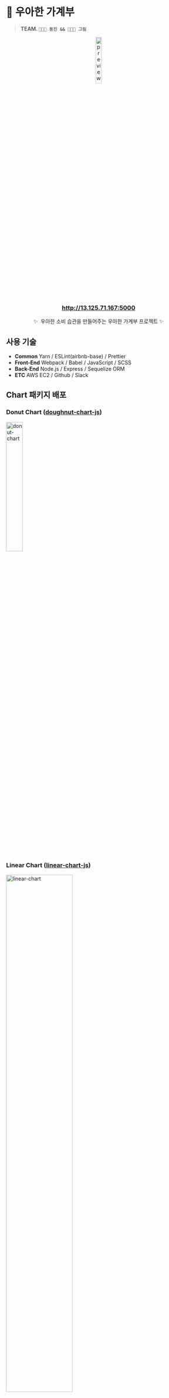 # 💸 우아한 가계부

> **TEAM. `🧑🏻‍💻 동진 && 👩🏻‍💻 그림`**

<p align="center">
<img src="https://user-images.githubusercontent.com/22045163/127591247-b1285eea-8499-40f8-902a-04daf0ed1739.png" alt="preview" width="18%" />
<p>
    
<h3 align="center">
  <a href="http://13.125.71.167:5000">http://13.125.71.167:5000</a>
</h3>

<p align="center">✨&nbsp; 우아한 소비 습관을 만들어주는 우아한 가계부 프로젝트 ✨</p>

## 사용 기술

- **Common** Yarn / ESLint(airbnb-base) / Prettier
- **Front-End** Webpack / Babel / JavaScript / SCSS
- **Back-End** Node.js / Express / Sequelize ORM
- **ETC** AWS EC2 / Github / Slack

## Chart 패키지 배포

### Donut Chart ([doughnut-chart-js](https://www.npmjs.com/package/doughnut-chart-js))

<img src="https://user-images.githubusercontent.com/22045163/127589185-a683f09f-f61d-48b6-960a-5d9ba81ef264.gif" alt="donut-chart" width="30%" />

### Linear Chart ([linear-chart-js](https://www.npmjs.com/package/linear-chart-js))
    
<img src="https://user-images.githubusercontent.com/22045163/127590785-6e2b9bc6-a76e-4d8c-a708-58f23f24cbf8.gif" alt="linear-chart" width="60%" />

## 프로젝트 구조

### Client

```bash
client
├── config              # 웹팩 설정
├── public              # 정적 파일(index.html/favicon/...)
└── src
    |   index.js        # App entry point
    ├── assets          # 필요한 리소스들
    ├── lib             # 핵심 요소들(Component/Router/Observable...)
    ├── store           # Model
    ├── styles          # 공통 스타일
    ├── utils           # 범용 함수들
    └── views           # View
        ├── components
        ├── pages
        └── index.js
```

### Server

```bash
server/src
│   app.js              # App entry point
├── config              # 환경변수 및 설정
├── loaders             # 시작 프로세스 모듈화 (express, sequelize, logger)
├── models              # 데이터베이스 핸들링 (sequelize)
├── services            # 비즈니스 로직
└── api
    ├── routes          # routes & controllers
    ├── middlewares     # middlewares
    └── index.js
```

### 데이터베이스 스키마

![](https://i.imgur.com/Lg7h8Nb.png)

## 설치 및 실행

### 환경 변수 설정

`client`, `server` 각 디렉토리의 `.env.example` 파일을 참고하여 `.env` 파일을 생성해주세요.

### 실행 방법

#### Frontend - Development mode

```bash
cd client
yarn install
yarn run dev
```

#### Backend - Development mode

```bash
cd server
yarn install
yarn run dev
```

#### Production mode

```bash
cd client
yarn build
cd ../server
yarn start
```

## 라이센스

MIT 2021 © [dongqui](https://github.com/dongqui), [Seogeurim](https://github.com/Seogeurim)
